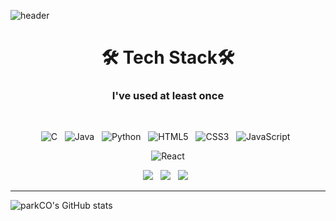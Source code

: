 <!--
**alls7554/alls7554** is a ✨ _special_ ✨ repository because its `README.md` (this file) appears on your GitHub profile.

Here are some ideas to get you started:

- 🔭 I’m currently working on ...
- 🌱 I’m currently learning ...
- 👯 I’m looking to collaborate on ...
- 🤔 I’m looking for help with ...
- 💬 Ask me about ...
- 📫 How to reach me: ...
- 😄 Pronouns: ...
- ⚡ Fun fact: ...
-->

![header](https://capsule-render.vercel.app/api?type=soft&color=timeAuto&text=Charlie%20Park&height=100&textBg=false&fontAlignY=55&animation=twinkling)

<div align="center">
  <h1>🛠 Tech Stack🛠</h1>

  <h3>I've used at least once</h3>
  <br/>

  <img alt="C" src="https://img.shields.io/badge/c-%2300599C.svg?style=for-the-badge&logo=c&logoColor=white"/> &nbsp;
  <img alt="Java" src="https://img.shields.io/badge/java-%23ED8B00.svg?style=for-the-badge&logo=java&logoColor=white"/> &nbsp;
  <img alt="Python" src="https://img.shields.io/badge/python-%2314354C.svg?style=for-the-badge&logo=python&logoColor=white"/> &nbsp;
  <img alt="HTML5" src="https://img.shields.io/badge/html5-%23E34F26.svg?style=for-the-badge&logo=html5&logoColor=white"/> &nbsp;
  <img alt="CSS3" src="https://img.shields.io/badge/css3-%231572B6.svg?style=for-the-badge&logo=css3&logoColor=white"/> &nbsp;
  <img alt="JavaScript" src="https://img.shields.io/badge/javascript-F7DF1E.svg?style=for-the-badge&logo=JavaScript&logoColor=white"/> &nbsp;
  
  <img alt="React" src="https://img.shields.io/badge/react-%2320232a.svg?style=for-the-badge&logo=react&logoColor=%2361DAFB"/>  
  
  <img src="https://img.shields.io/badge/node.js-339933?style=for-the-badge&logo=node.js&logoColor=white"/>  &nbsp;
  <img src="https://img.shields.io/badge/SpringBoot-6DB33F?style=for-the-badge&logo=SpringBoot&logoColor=white"/> &nbsp;
  <img src="https://img.shields.io/badge/flask-%23000.svg?style=for-the-badge&logo=flask&logoColor=white"/> &nbsp;
</div>

<hr/>

![parkCO's GitHub stats](https://github-readme-stats.vercel.app/api?username=alls7554&show_icons=true&theme=tokyonight)
